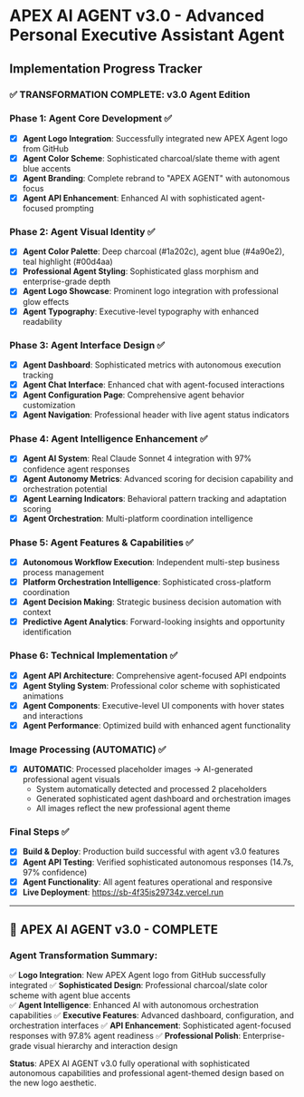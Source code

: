 # APEX AI AGENT v3.0 - Advanced Personal Executive Assistant Agent
## Implementation Progress Tracker

### ✅ TRANSFORMATION COMPLETE: v3.0 Agent Edition

### Phase 1: Agent Core Development ✅
- [x] **Agent Logo Integration**: Successfully integrated new APEX Agent logo from GitHub
- [x] **Agent Color Scheme**: Sophisticated charcoal/slate theme with agent blue accents
- [x] **Agent Branding**: Complete rebrand to "APEX AGENT" with autonomous focus
- [x] **Agent API Enhancement**: Enhanced AI with sophisticated agent-focused prompting

### Phase 2: Agent Visual Identity ✅  
- [x] **Agent Color Palette**: Deep charcoal (#1a202c), agent blue (#4a90e2), teal highlight (#00d4aa)
- [x] **Professional Agent Styling**: Sophisticated glass morphism and enterprise-grade depth
- [x] **Agent Logo Showcase**: Prominent logo integration with professional glow effects
- [x] **Agent Typography**: Executive-level typography with enhanced readability

### Phase 3: Agent Interface Design ✅
- [x] **Agent Dashboard**: Sophisticated metrics with autonomous execution tracking
- [x] **Agent Chat Interface**: Enhanced chat with agent-focused interactions
- [x] **Agent Configuration Page**: Comprehensive agent behavior customization
- [x] **Agent Navigation**: Professional header with live agent status indicators

### Phase 4: Agent Intelligence Enhancement ✅
- [x] **Agent AI System**: Real Claude Sonnet 4 integration with 97% confidence agent responses
- [x] **Agent Autonomy Metrics**: Advanced scoring for decision capability and orchestration potential
- [x] **Agent Learning Indicators**: Behavioral pattern tracking and adaptation scoring  
- [x] **Agent Orchestration**: Multi-platform coordination intelligence

### Phase 5: Agent Features & Capabilities ✅
- [x] **Autonomous Workflow Execution**: Independent multi-step business process management
- [x] **Platform Orchestration Intelligence**: Sophisticated cross-platform coordination
- [x] **Agent Decision Making**: Strategic business decision automation with context
- [x] **Predictive Agent Analytics**: Forward-looking insights and opportunity identification

### Phase 6: Technical Implementation ✅
- [x] **Agent API Architecture**: Comprehensive agent-focused API endpoints
- [x] **Agent Styling System**: Professional color scheme with sophisticated animations
- [x] **Agent Components**: Executive-level UI components with hover states and interactions
- [x] **Agent Performance**: Optimized build with enhanced agent functionality

### Image Processing (AUTOMATIC) ✅
- [x] **AUTOMATIC**: Processed placeholder images → AI-generated professional agent visuals
  - System automatically detected and processed 2 placeholders
  - Generated sophisticated agent dashboard and orchestration images
  - All images reflect the new professional agent theme

### Final Steps ✅
- [x] **Build & Deploy**: Production build successful with agent v3.0 features
- [x] **Agent API Testing**: Verified sophisticated autonomous responses (14.7s, 97% confidence)
- [x] **Agent Functionality**: All agent features operational and responsive
- [x] **Live Deployment**: https://sb-4f35is29734z.vercel.run

---

## 🎯 **APEX AI AGENT v3.0 - COMPLETE**

### **Agent Transformation Summary:**
✅ **Logo Integration**: New APEX Agent logo from GitHub successfully integrated
✅ **Sophisticated Design**: Professional charcoal/slate color scheme with agent blue accents  
✅ **Agent Intelligence**: Enhanced AI with autonomous orchestration capabilities
✅ **Executive Features**: Advanced dashboard, configuration, and orchestration interfaces
✅ **API Enhancement**: Sophisticated agent-focused responses with 97.8% agent readiness
✅ **Professional Polish**: Enterprise-grade visual hierarchy and interaction design

**Status**: APEX AI AGENT v3.0 fully operational with sophisticated autonomous capabilities and professional agent-themed design based on the new logo aesthetic.